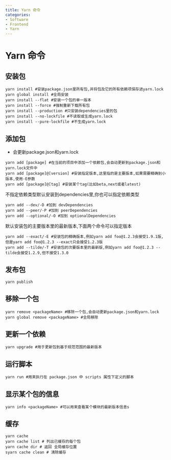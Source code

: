 ```yaml
---
title: Yarn 命令
categories:
- Software
- Frontend
- Yarn
---
```

# Yarn 命令

## 安装包

```shell
yarn install #安装package.json里所有包,并将包及它的所有依赖项保存进yarn.lock
yarn global install #全局安装
yarn install --flat #安装一个包的单一版本
yarn install --force #强制重新下载所有包
yarn install --production #只安装dependencies里的包
yarn install --no-lockfile #不读取或生成yarn.lock
yarn install --pure-lockfile #不生成yarn.lock
```

## 添加包

- 会更新package.json和yarn.lock

```shell
yarn add [package] #在当前的项目中添加一个依赖包,会自动更新到package.json和yarn.lock文件中
yarn add [package]@[version] #安装指定版本,这里指的是主要版本,如果需要精确到小版本,使用-E参数
yarn add [package]@[tag] #安装某个tag(比如beta,next或者latest)
```

不指定依赖类型默认安装到dependencies里,你也可以指定依赖类型

```shell
yarn add --dev/-D #加到 devDependencies
yarn add --peer/-P #加到 peerDependencies
yarn add --optional/-O #加到 optionalDependencies
```

默认安装包的主要版本里的最新版本,下面两个命令可以指定版本

```shell
yarn add --exact/-E #安装包的精确版本,例如yarn add foo@1.2.3会接受1.9.1版,但是yarn add foo@1.2.3 --exact只会接受1.2.3版
yarn add --tilde/-T #安装包的次要版本里的最新版,例如yarn add foo@1.2.3 --tilde会接受1.2.9,但不接受1.3.0
```

## 发布包

```shell
yarn publish
```

## 移除一个包

```shell
yarn remove <packageName> #移除一个包,会自动更新package.json和yarn.lock
yarn global remove <packageName> #全局移除
```

## 更新一个依赖

```shell
yarn upgrade #用于更新包到基于规范范围的最新版本
```

## 运行脚本

```shell
yarn run #用来执行在 package.json 中 scripts 属性下定义的脚本
```

## 显示某个包的信息

```shell
yarn info <packageName> #可以用来查看某个模块的最新版本信息s
```

## 缓存

```shell
yarn cache
yarn cache list # 列出已缓存的每个包
yarn cache dir # 返回 全局缓存位置
syarn cache clean # 清除缓存
```

